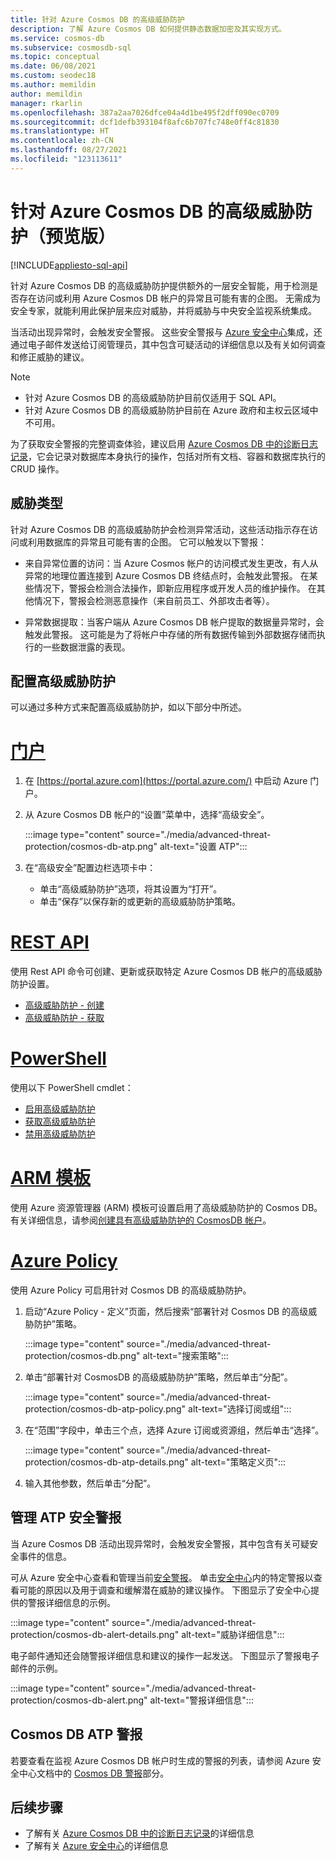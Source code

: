 ```yaml
---
title: 针对 Azure Cosmos DB 的高级威胁防护
description: 了解 Azure Cosmos DB 如何提供静态数据加密及其实现方式。
ms.service: cosmos-db
ms.subservice: cosmosdb-sql
ms.topic: conceptual
ms.date: 06/08/2021
ms.custom: seodec18
ms.author: memildin
author: memildin
manager: rkarlin
ms.openlocfilehash: 387a2aa7026dfce04a4d1be495f2dff090ec0709
ms.sourcegitcommit: dcf1defb393104f8afc6b707fc748e0ff4c81830
ms.translationtype: HT
ms.contentlocale: zh-CN
ms.lasthandoff: 08/27/2021
ms.locfileid: "123113611"
---
```

# <a name="advanced-threat-protection-for-azure-cosmos-db-preview"></a>针对 Azure Cosmos DB 的高级威胁防护（预览版）
[!INCLUDE[appliesto-sql-api](../includes/appliesto-sql-api.md)]

针对 Azure Cosmos DB 的高级威胁防护提供额外的一层安全智能，用于检测是否存在访问或利用 Azure Cosmos DB 帐户的异常且可能有害的企图。 无需成为安全专家，就能利用此保护层来应对威胁，并将威胁与中央安全监视系统集成。

当活动出现异常时，会触发安全警报。 这些安全警报与 [Azure 安全中心](https://azure.microsoft.com/services/security-center/)集成，还通过电子邮件发送给订阅管理员，其中包含可疑活动的详细信息以及有关如何调查和修正威胁的建议。

> [!NOTE]
>
> * 针对 Azure Cosmos DB 的高级威胁防护目前仅适用于 SQL API。
> * 针对 Azure Cosmos DB 的高级威胁防护目前在 Azure 政府和主权云区域中不可用。

为了获取安全警报的完整调查体验，建议启用 [Azure Cosmos DB 中的诊断日志记录](../monitor-cosmos-db.md)，它会记录对数据库本身执行的操作，包括对所有文档、容器和数据库执行的 CRUD 操作。

## <a name="threat-types"></a>威胁类型

针对 Azure Cosmos DB 的高级威胁防护会检测异常活动，这些活动指示存在访问或利用数据库的异常且可能有害的企图。 它可以触发以下警报：

- 来自异常位置的访问：当 Azure Cosmos 帐户的访问模式发生更改，有人从异常的地理位置连接到 Azure Cosmos DB 终结点时，会触发此警报。 在某些情况下，警报会检测合法操作，即新应用程序或开发人员的维护操作。 在其他情况下，警报会检测恶意操作（来自前员工、外部攻击者等）。

- 异常数据提取：当客户端从 Azure Cosmos DB 帐户提取的数据量异常时，会触发此警报。 这可能是为了将帐户中存储的所有数据传输到外部数据存储而执行的一些数据泄露的表现。



## <a name="configure-advanced-threat-protection"></a>配置高级威胁防护

可以通过多种方式来配置高级威胁防护，如以下部分中所述。

# <a name="portal"></a>[门户](#tab/azure-portal)

1. 在 [https://portal.azure.com](https://portal.azure.com/) 中启动 Azure 门户。

2. 从 Azure Cosmos DB 帐户的“设置”菜单中，选择“高级安全”。

    :::image type="content" source="./media/advanced-threat-protection/cosmos-db-atp.png" alt-text="设置 ATP":::

3. 在“高级安全”配置边栏选项卡中：

    * 单击“高级威胁防护”选项，将其设置为“打开”。
    * 单击“保存”以保存新的或更新的高级威胁防护策略。   

# <a name="rest-api"></a>[REST API](#tab/rest-api)

使用 Rest API 命令可创建、更新或获取特定 Azure Cosmos DB 帐户的高级威胁防护设置。

* [高级威胁防护 - 创建](/rest/api/securitycenter/advancedthreatprotection/create)
* [高级威胁防护 - 获取](/rest/api/securitycenter/advancedthreatprotection/get)

# <a name="powershell"></a>[PowerShell](#tab/azure-powershell)

使用以下 PowerShell cmdlet：

* [启用高级威胁防护](/powershell/module/az.security/enable-azsecurityadvancedthreatprotection)
* [获取高级威胁防护](/powershell/module/az.security/get-azsecurityadvancedthreatprotection)
* [禁用高级威胁防护](/powershell/module/az.security/disable-azsecurityadvancedthreatprotection)

# <a name="arm-template"></a>[ARM 模板](#tab/arm-template)

使用 Azure 资源管理器 (ARM) 模板可设置启用了高级威胁防护的 Cosmos DB。
有关详细信息，请参阅[创建具有高级威胁防护的 CosmosDB 帐户](https://azure.microsoft.com/resources/templates/cosmosdb-advanced-threat-protection-create-account/)。

# <a name="azure-policy"></a>[Azure Policy](#tab/azure-policy)

使用 Azure Policy 可启用针对 Cosmos DB 的高级威胁防护。

1. 启动“Azure Policy - 定义”页面，然后搜索“部署针对 Cosmos DB 的高级威胁防护”策略。

    :::image type="content" source="./media/advanced-threat-protection/cosmos-db.png" alt-text="搜索策略"::: 

1. 单击“部署针对 CosmosDB 的高级威胁防护”策略，然后单击“分配”。

    :::image type="content" source="./media/advanced-threat-protection/cosmos-db-atp-policy.png" alt-text="选择订阅或组":::


1. 在“范围”字段中，单击三个点，选择 Azure 订阅或资源组，然后单击“选择”。

    :::image type="content" source="./media/advanced-threat-protection/cosmos-db-atp-details.png" alt-text="策略定义页":::


1. 输入其他参数，然后单击“分配”。




## <a name="manage-atp-security-alerts"></a>管理 ATP 安全警报

当 Azure Cosmos DB 活动出现异常时，会触发安全警报，其中包含有关可疑安全事件的信息。 

 可从 Azure 安全中心查看和管理当前[安全警报](../../security-center/security-center-alerts-overview.md)。  单击[安全中心](https://ms.portal.azure.com/#blade/Microsoft_Azure_Security/SecurityMenuBlade/0)内的特定警报以查看可能的原因以及用于调查和缓解潜在威胁的建议操作。 下图显示了安全中心提供的警报详细信息的示例。

 :::image type="content" source="./media/advanced-threat-protection/cosmos-db-alert-details.png" alt-text="威胁详细信息":::

电子邮件通知还会随警报详细信息和建议的操作一起发送。 下图显示了警报电子邮件的示例。

 :::image type="content" source="./media/advanced-threat-protection/cosmos-db-alert.png" alt-text="警报详细信息":::

## <a name="cosmos-db-atp-alerts"></a>Cosmos DB ATP 警报

 若要查看在监视 Azure Cosmos DB 帐户时生成的警报的列表，请参阅 Azure 安全中心文档中的 [Cosmos DB 警报](../../security-center/alerts-reference.md#alerts-azurecosmos)部分。

## <a name="next-steps"></a>后续步骤

* 了解有关 [Azure Cosmos DB 中的诊断日志记录](../cosmosdb-monitor-resource-logs.md)的详细信息
* 了解有关 [Azure 安全中心](../../security-center/security-center-introduction.md)的详细信息

